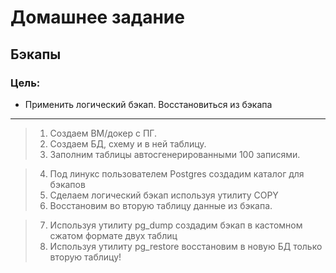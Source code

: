 # Домашнее задание
## Бэкапы
### Цель:
* Применить логический бэкап. Восстановиться из бэкапа
---

> 1. Создаем ВМ/докер c ПГ.  
> 2. Создаем БД, схему и в ней таблицу.  
> 3. Заполним таблицы автосгенерированными 100 записями.  



> 4. Под линукс пользователем Postgres создадим каталог для бэкапов   
> 5. Сделаем логический бэкап используя утилиту COPY   
> 6. Восстановим во вторую таблицу данные из бэкапа.  



> 7. Используя утилиту pg_dump создадим бэкап в кастомном сжатом формате двух таблиц   
> 8. Используя утилиту pg_restore восстановим в новую БД только вторую таблицу!  
  
